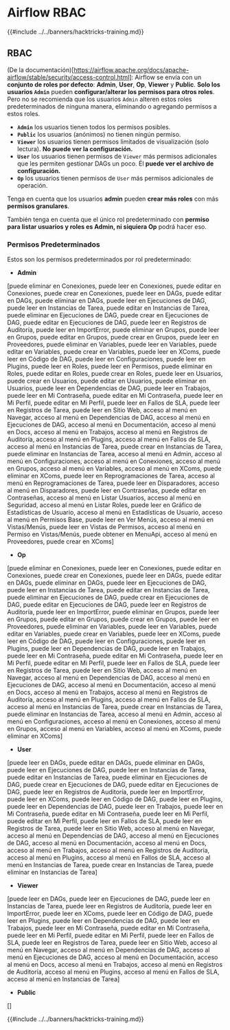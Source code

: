 # Airflow RBAC

{{#include ../../banners/hacktricks-training.md}}

## RBAC

(De la documentación)\[https://airflow.apache.org/docs/apache-airflow/stable/security/access-control.html]: Airflow se envía con un **conjunto de roles por defecto**: **Admin**, **User**, **Op**, **Viewer** y **Public**. **Solo los usuarios `Admin`** pueden **configurar/alterar los permisos para otros roles**. Pero no se recomienda que los usuarios `Admin` alteren estos roles predeterminados de ninguna manera, eliminando o agregando permisos a estos roles.

- **`Admin`** los usuarios tienen todos los permisos posibles.
- **`Public`** los usuarios (anónimos) no tienen ningún permiso.
- **`Viewer`** los usuarios tienen permisos limitados de visualización (solo lectura). **No puede ver la configuración.**
- **`User`** los usuarios tienen permisos de `Viewer` más permisos adicionales que les permiten gestionar DAGs un poco. Él **puede ver el archivo de configuración.**
- **`Op`** los usuarios tienen permisos de `User` más permisos adicionales de operación.

Tenga en cuenta que los usuarios **admin** pueden **crear más roles** con más **permisos granulares**.

También tenga en cuenta que el único rol predeterminado con **permiso para listar usuarios y roles es Admin, ni siquiera Op** podrá hacer eso.

### Permisos Predeterminados

Estos son los permisos predeterminados por rol predeterminado:

- **Admin**

\[puede eliminar en Conexiones, puede leer en Conexiones, puede editar en Conexiones, puede crear en Conexiones, puede leer en DAGs, puede editar en DAGs, puede eliminar en DAGs, puede leer en Ejecuciones de DAG, puede leer en Instancias de Tarea, puede editar en Instancias de Tarea, puede eliminar en Ejecuciones de DAG, puede crear en Ejecuciones de DAG, puede editar en Ejecuciones de DAG, puede leer en Registros de Auditoría, puede leer en ImportError, puede eliminar en Grupos, puede leer en Grupos, puede editar en Grupos, puede crear en Grupos, puede leer en Proveedores, puede eliminar en Variables, puede leer en Variables, puede editar en Variables, puede crear en Variables, puede leer en XComs, puede leer en Código de DAG, puede leer en Configuraciones, puede leer en Plugins, puede leer en Roles, puede leer en Permisos, puede eliminar en Roles, puede editar en Roles, puede crear en Roles, puede leer en Usuarios, puede crear en Usuarios, puede editar en Usuarios, puede eliminar en Usuarios, puede leer en Dependencias de DAG, puede leer en Trabajos, puede leer en Mi Contraseña, puede editar en Mi Contraseña, puede leer en Mi Perfil, puede editar en Mi Perfil, puede leer en Fallos de SLA, puede leer en Registros de Tarea, puede leer en Sitio Web, acceso al menú en Navegar, acceso al menú en Dependencias de DAG, acceso al menú en Ejecuciones de DAG, acceso al menú en Documentación, acceso al menú en Docs, acceso al menú en Trabajos, acceso al menú en Registros de Auditoría, acceso al menú en Plugins, acceso al menú en Fallos de SLA, acceso al menú en Instancias de Tarea, puede crear en Instancias de Tarea, puede eliminar en Instancias de Tarea, acceso al menú en Admin, acceso al menú en Configuraciones, acceso al menú en Conexiones, acceso al menú en Grupos, acceso al menú en Variables, acceso al menú en XComs, puede eliminar en XComs, puede leer en Reprogramaciones de Tarea, acceso al menú en Reprogramaciones de Tarea, puede leer en Disparadores, acceso al menú en Disparadores, puede leer en Contraseñas, puede editar en Contraseñas, acceso al menú en Listar Usuarios, acceso al menú en Seguridad, acceso al menú en Listar Roles, puede leer en Gráfico de Estadísticas de Usuario, acceso al menú en Estadísticas de Usuario, acceso al menú en Permisos Base, puede leer en Ver Menús, acceso al menú en Vistas/Menús, puede leer en Vistas de Permisos, acceso al menú en Permiso en Vistas/Menús, puede obtener en MenuApi, acceso al menú en Proveedores, puede crear en XComs]

- **Op**

\[puede eliminar en Conexiones, puede leer en Conexiones, puede editar en Conexiones, puede crear en Conexiones, puede leer en DAGs, puede editar en DAGs, puede eliminar en DAGs, puede leer en Ejecuciones de DAG, puede leer en Instancias de Tarea, puede editar en Instancias de Tarea, puede eliminar en Ejecuciones de DAG, puede crear en Ejecuciones de DAG, puede editar en Ejecuciones de DAG, puede leer en Registros de Auditoría, puede leer en ImportError, puede eliminar en Grupos, puede leer en Grupos, puede editar en Grupos, puede crear en Grupos, puede leer en Proveedores, puede eliminar en Variables, puede leer en Variables, puede editar en Variables, puede crear en Variables, puede leer en XComs, puede leer en Código de DAG, puede leer en Configuraciones, puede leer en Plugins, puede leer en Dependencias de DAG, puede leer en Trabajos, puede leer en Mi Contraseña, puede editar en Mi Contraseña, puede leer en Mi Perfil, puede editar en Mi Perfil, puede leer en Fallos de SLA, puede leer en Registros de Tarea, puede leer en Sitio Web, acceso al menú en Navegar, acceso al menú en Dependencias de DAG, acceso al menú en Ejecuciones de DAG, acceso al menú en Documentación, acceso al menú en Docs, acceso al menú en Trabajos, acceso al menú en Registros de Auditoría, acceso al menú en Plugins, acceso al menú en Fallos de SLA, acceso al menú en Instancias de Tarea, puede crear en Instancias de Tarea, puede eliminar en Instancias de Tarea, acceso al menú en Admin, acceso al menú en Configuraciones, acceso al menú en Conexiones, acceso al menú en Grupos, acceso al menú en Variables, acceso al menú en XComs, puede eliminar en XComs]

- **User**

\[puede leer en DAGs, puede editar en DAGs, puede eliminar en DAGs, puede leer en Ejecuciones de DAG, puede leer en Instancias de Tarea, puede editar en Instancias de Tarea, puede eliminar en Ejecuciones de DAG, puede crear en Ejecuciones de DAG, puede editar en Ejecuciones de DAG, puede leer en Registros de Auditoría, puede leer en ImportError, puede leer en XComs, puede leer en Código de DAG, puede leer en Plugins, puede leer en Dependencias de DAG, puede leer en Trabajos, puede leer en Mi Contraseña, puede editar en Mi Contraseña, puede leer en Mi Perfil, puede editar en Mi Perfil, puede leer en Fallos de SLA, puede leer en Registros de Tarea, puede leer en Sitio Web, acceso al menú en Navegar, acceso al menú en Dependencias de DAG, acceso al menú en Ejecuciones de DAG, acceso al menú en Documentación, acceso al menú en Docs, acceso al menú en Trabajos, acceso al menú en Registros de Auditoría, acceso al menú en Plugins, acceso al menú en Fallos de SLA, acceso al menú en Instancias de Tarea, puede crear en Instancias de Tarea, puede eliminar en Instancias de Tarea]

- **Viewer**

\[puede leer en DAGs, puede leer en Ejecuciones de DAG, puede leer en Instancias de Tarea, puede leer en Registros de Auditoría, puede leer en ImportError, puede leer en XComs, puede leer en Código de DAG, puede leer en Plugins, puede leer en Dependencias de DAG, puede leer en Trabajos, puede leer en Mi Contraseña, puede editar en Mi Contraseña, puede leer en Mi Perfil, puede editar en Mi Perfil, puede leer en Fallos de SLA, puede leer en Registros de Tarea, puede leer en Sitio Web, acceso al menú en Navegar, acceso al menú en Dependencias de DAG, acceso al menú en Ejecuciones de DAG, acceso al menú en Documentación, acceso al menú en Docs, acceso al menú en Trabajos, acceso al menú en Registros de Auditoría, acceso al menú en Plugins, acceso al menú en Fallos de SLA, acceso al menú en Instancias de Tarea]

- **Public**

\[]

{{#include ../../banners/hacktricks-training.md}}
